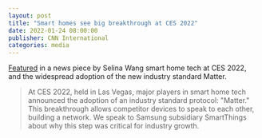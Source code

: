 ```yaml
---
layout: post
title: "Smart homes see big breakthrough at CES 2022"
date: 2022-01-24 08:00:00
publisher: CNN International
categories: media
---
```


[Featured][ln1] in a news piece by Selina Wang smart home tech at CES 2022, and the widespread adoption of the new industry standard Matter.

> At CES 2022, held in Las Vegas, major players in smart home tech announced the adoption of an industry standard protocol: "Matter." This breakthrough allows competitor devices to speak to each other, building a network. We speak to Samsung subsidiary SmartThings about why this step was critical for industry growth. 

[ln1]: https://www.cnn.com/videos/business/2022/01/24/hnk-ces-2022-smart-home-interoperability-matter-samsung-smart-things.cnn "Smart homes see big breakthrough at CES 2022"

